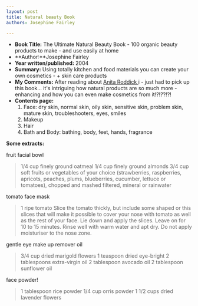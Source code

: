 ```yaml
---
layout: post
title: Natural beauty Book
authors: Josephine Fairley

---
```


- **Book Title:** The Ultimate Natural Beauty Book - 100 organic beauty products to make - and use easily at home
- **Author:**Josephine Fairley
- **Year written/published:** 2004
- **Summary:** Using totally kitchen and food materials you can create your own cosmetics - + skin care products
- **My Comments:** After reading about [Anita Roddick ](http://www.anitaroddick.com/)i - just had to pick up this book... it's intriguing how natural products are so much more - enhancing and how you can even make cosmetics from it!?!??!?!
- **Contents page:**
  1. Face: dry skin, normal skin, oily skin, sensitive skin, problem skin, mature skin, troubleshooters, eyes, smiles 
  2. Makeup
  3. Hair
  4. Bath and Body: bathing, body, feet, hands, fragrance

**Some extracts:**

fruit facial bowl

> 1/4 cup finely ground oatmeal 1/4 cup finely ground almonds 3/4 cup soft fruits or vegetables of your choice (strawberries, raspberries, apricots, peaches, plums, blueberries, cucumber, lettuce or tomatoes), chopped and mashed filtered, mineral or rainwater

tomato face mask

> 1 ripe tomato Slice the tomato thickly, but include some shaped or this slices that will make it possible to cover your nose with tomato as well as the rest of your face. Lie down and apply the slices. Leave on for 10 to 15 minutes. Rinse well with warm water and apt dry. Do not apply moisturiser to the nose zone.

gentle eye make up remover oil

> 3/4 cup dried marigold flowers 1 teaspoon dried eye-bright 2 tablespoons extra-virgin oil 2 tablespoon avocado oil 2 tablespoon sunflower oil

face powder!

> 1 tablespoon rice powder 1/4 cup orris powder 1 1/2 cups dried lavender flowers
